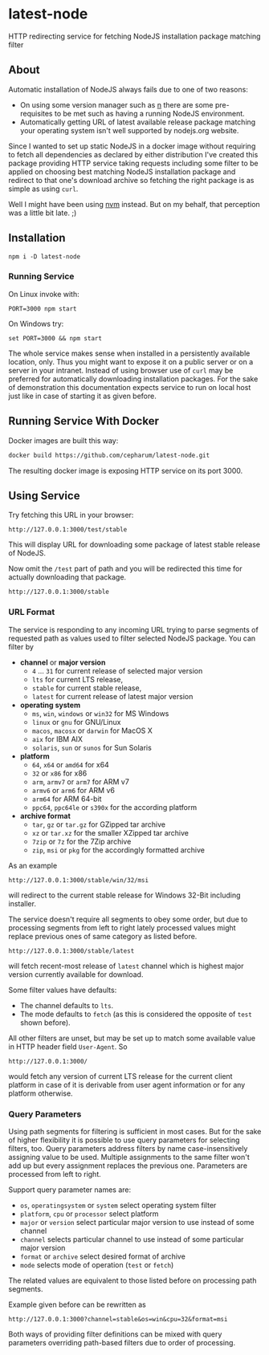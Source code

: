 # latest-node

HTTP redirecting service for fetching NodeJS installation package matching filter


## About

Automatic installation of NodeJS always fails due to one of two reasons:

* On using some version manager such as [n](https://www.npmjs.com/package/n) there are some pre-requisites to be met such as having a running NodeJS environment.
* Automatically getting URL of latest available release package matching your operating system isn't well supported by nodejs.org website.

Since I wanted to set up static NodeJS in a docker image without requiring to fetch all dependencies as declared by either distribution I've created this package providing HTTP service taking requests including some filter to be applied on choosing best matching NodeJS installation package and redirect to that one's download archive so fetching the right package is as simple as using `curl`.

Well I might have been using [nvm](https://github.com/creationix/nvm) instead. But on my behalf, that perception was a little bit late. ;)

## Installation

```
npm i -D latest-node
```

### Running Service

On Linux invoke with:

```
PORT=3000 npm start
```

On Windows try:

```
set PORT=3000 && npm start
```

The whole service makes sense when installed in a persistently available location, only. Thus you might want to expose it on a public server or on a server in your intranet. Instead of using browser use of `curl` may be preferred for automatically downloading installation packages. For the sake of demonstration this documentation expects service to run on local host just like in case of starting it as given before.

## Running Service With Docker

Docker images are built this way:

```bash
docker build https://github.com/cepharum/latest-node.git
```

The resulting docker image is exposing HTTP service on its port 3000. 

## Using Service

Try fetching this URL in your browser:

```
http://127.0.0.1:3000/test/stable
```

This will display URL for downloading some package of latest stable release of NodeJS.

Now omit the `/test` part of path and you will be redirected this time for actually downloading that package.

```
http://127.0.0.1:3000/stable
```

### URL Format

The service is responding to any incoming URL trying to parse segments of requested path as values used to filter selected NodeJS package. You can filter by 

* **channel** or **major version**
   * `4` ... `31` for current release of selected major version
   * `lts` for current LTS release,
   * `stable` for current stable release,
   * `latest` for current release of latest major version
* **operating system**
   * `ms`, `win`, `windows` or `win32` for MS Windows
   * `linux` or `gnu` for GNU/Linux
   * `macos`, `macosx` or `darwin` for MacOS X
   * `aix` for IBM AIX
   * `solaris`, `sun` or `sunos` for Sun Solaris
* **platform**
   * `64`, `x64` or `amd64` for x64
   * `32` or `x86` for x86
   * `arm`, `armv7` or `arm7` for ARM v7
   * `armv6` or `arm6` for ARM v6
   * `arm64` for ARM 64-bit
   * `ppc64`, `ppc64le` or `s390x` for the according platform
* **archive format**
   * `tar`, `gz` or `tar.gz` for GZipped tar archive
   * `xz` or `tar.xz` for the smaller XZipped tar archive
   * `7zip` or `7z` for the 7Zip archive
   * `zip`, `msi` or `pkg` for the accordingly formatted archive

As an example

```
http://127.0.0.1:3000/stable/win/32/msi
```

will redirect to the current stable release for Windows 32-Bit including installer.

The service doesn't require all segments to obey some order, but due to processing segments from left to right lately processed values might replace previous ones of same category as listed before.

```
http://127.0.0.1:3000/stable/latest
```

will fetch recent-most release of `latest` channel which is highest major version currently available for download.

Some filter values have defaults:

* The channel defaults to `lts`.
* The mode defaults to `fetch` (as this is considered the opposite of `test` shown before).

All other filters are unset, but may be set up to match some available value in HTTP header field `User-Agent`. So

```
http://127.0.0.1:3000/
```

would fetch any version of current LTS release for the current client platform in case of it is derivable from user agent information or for any platform otherwise.

### Query Parameters

Using path segments for filtering is sufficient in most cases. But for the sake of higher flexibility it is possible to use query parameters for selecting filters, too. Query parameters address filters by name case-insensitively assigning value to be used. Multiple assignments to the same filter won't add up but every assignment replaces the previous one. Parameters are processed from left to right.

Support query parameter names are:

* `os`, `operatingsystem` or `system` select operating system filter
* `platform`, `cpu` or `processor` select platform
* `major` or `version` select particular major version to use instead of some channel
* `channel` selects particular channel to use instead of some particular major version
* `format` or `archive` select desired format of archive
* `mode` selects mode of operation (`test` or `fetch`)

The related values are equivalent to those listed before on processing path segments.

Example given before can be rewritten as

```
http://127.0.0.1:3000?channel=stable&os=win&cpu=32&format=msi
```

Both ways of providing filter definitions can be mixed with query parameters overriding path-based filters due to order of processing.
